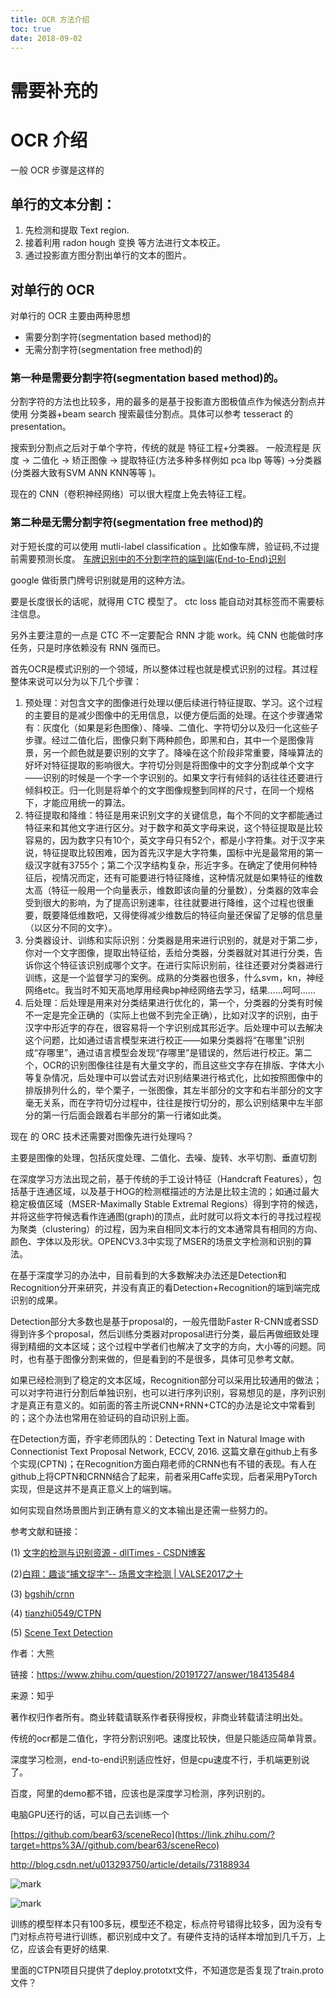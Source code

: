 ```yaml
---
title: OCR 方法介绍
toc: true
date: 2018-09-02
---
```

# 需要补充的

# OCR 介绍

一般 OCR 步骤是这样的

## 单行的文本分割：

1. 先检测和提取 Text region.
2. 接着利用 radon hough 变换 等方法进行文本校正。
3. 通过投影直方图分割出单行的文本的图片。

## 对单行的 OCR

对单行的 OCR 主要由两种思想

- 需要分割字符(segmentation based method)的
- 无需分割字符(segmentation free method)的

### 第一种是需要分割字符(segmentation based method)的。

分割字符的方法也比较多，用的最多的是基于投影直方图极值点作为候选分割点并使用 分类器+beam search 搜索最佳分割点。具体可以参考 tesseract 的 presentation。

搜索到分割点之后对于单个字符，传统的就是 特征工程+分类器。
一般流程是 灰度 -> 二值化 -> 矫正图像 -> 提取特征(方法多种多样例如 pca lbp 等等) ->分类器(分类器大致有SVM ANN KNN等等 )。

现在的 CNN（卷积神经网络）可以很大程度上免去特征工程。

### 第二种是无需分割字符(segmentation free method)的

对于短长度的可以使用 mutli-label classification 。比如像车牌，验证码,不过提前需要预测长度。
[车牌识别中的不分割字符的端到端(End-to-End)识别](https://link.zhihu.com/?target=http%3A//blog.csdn.net/relocy/article/details/52174198)

google 做街景门牌号识别就是用的这种方法。

要是长度很长的话呢，就得用 CTC 模型了。  ctc loss 能自动对其标签而不需要标注信息。

另外主要注意的一点是 CTC 不一定要配合 RNN 才能 work。纯 CNN 也能做时序任务，只是时序依赖没有 RNN 强而已。







首先OCR是模式识别的一个领域，所以整体过程也就是模式识别的过程。其过程整体来说可以分为以下几个步骤：

1. 预处理：对包含文字的图像进行处理以便后续进行特征提取、学习。这个过程的主要目的是减少图像中的无用信息，以便方便后面的处理。在这个步骤通常有：灰度化（如果是彩色图像）、降噪、二值化、字符切分以及归一化这些子步骤。经过二值化后，图像只剩下两种颜色，即黑和白，其中一个是图像背景，另一个颜色就是要识别的文字了。降噪在这个阶段非常重要，降噪算法的好坏对特征提取的影响很大。字符切分则是将图像中的文字分割成单个文字——识别的时候是一个字一个字识别的。如果文字行有倾斜的话往往还要进行倾斜校正。归一化则是将单个的文字图像规整到同样的尺寸，在同一个规格下，才能应用统一的算法。
2. 特征提取和降维：特征是用来识别文字的关键信息，每个不同的文字都能通过特征来和其他文字进行区分。对于数字和英文字母来说，这个特征提取是比较容易的，因为数字只有10个，英文字母只有52个，都是小字符集。对于汉字来说，特征提取比较困难，因为首先汉字是大字符集，国标中光是最常用的第一级汉字就有3755个；第二个汉字结构复杂，形近字多。在确定了使用何种特征后，视情况而定，还有可能要进行特征降维，这种情况就是如果特征的维数太高（特征一般用一个向量表示，维数即该向量的分量数），分类器的效率会受到很大的影响，为了提高识别速率，往往就要进行降维，这个过程也很重要，既要降低维数吧，又得使得减少维数后的特征向量还保留了足够的信息量（以区分不同的文字）。
3. 分类器设计、训练和实际识别：分类器是用来进行识别的，就是对于第二步，你对一个文字图像，提取出特征给，丢给分类器，分类器就对其进行分类，告诉你这个特征该识别成哪个文字。在进行实际识别前，往往还要对分类器进行训练，这是一个监督学习的案例。成熟的分类器也很多，什么svm，kn，神经网络etc。我当时不知天高地厚用经典bp神经网络去学习，结果……呵呵……
4. 后处理：后处理是用来对分类结果进行优化的，第一个，分类器的分类有时候不一定是完全正确的（实际上也做不到完全正确），比如对汉字的识别，由于汉字中形近字的存在，很容易将一个字识别成其形近字。后处理中可以去解决这个问题，比如通过语言模型来进行校正——如果分类器将“在哪里”识别成“存哪里”，通过语言模型会发现“存哪里”是错误的，然后进行校正。第二个，OCR的识别图像往往是有大量文字的，而且这些文字存在排版、字体大小等复杂情况，后处理中可以尝试去对识别结果进行格式化，比如按照图像中的排版排列什么的，举个栗子，一张图像，其左半部分的文字和右半部分的文字毫无关系，而在字符切分过程中，往往是按行切分的，那么识别结果中左半部分的第一行后面会跟着右半部分的第一行诸如此类。




现在 的 ORC 技术还需要对图像先进行处理吗？

主要是图像的处理，包括灰度处理、二值化、去噪、旋转、水平切割、垂直切割








在深度学习方法出现之前，基于传统的手工设计特征（Handcraft Features），包括基于连通区域，以及基于HOG的检测框描述的方法是比较主流的；如通过最大稳定极值区域（MSER-Maximally Stable Extremal Regions）得到字符的候选，并将这些字符候选看作连通图(graph)的顶点，此时就可以将文本行的寻找过程视为聚类（clustering）的过程，因为来自相同文本行的文本通常具有相同的方向、颜色、字体以及形状。OPENCV3.3中实现了MSER的场景文字检测和识别的算法。

在基于深度学习的办法中，目前看到的大多数解决办法还是Detection和Recognition分开来研究，并没有真正的看Detection+Recognition的端到端完成识别的成果。

Detection部分大多数也是基于proposal的，一般先借助Faster R-CNN或者SSD得到许多个proposal，然后训练分类器对proposal进行分类，最后再做细致处理得到精细的文本区域；这个过程中学者们也解决了文字的方向，大小等的问题。同时，也有基于图像分割来做的，但是看到的不是很多，具体可见参考文献。

如果已经检测到了稳定的文本区域，Recognition部分可以采用比较通用的做法；可以对字符进行分割后单独识别，也可以进行序列识别，容易想见的是，序列识别才是真正有意义的。如前面的答主所说CNN+RNN+CTC的办法是论文中常看到的；这个办法也常用在验证码的自动识别上面。

在Detection方面，乔宇老师团队的：Detecting Text in Natural Image with Connectionist Text Proposal Network, ECCV, 2016. 这篇文章在github上有多个实现(CPTN)；在Recognition方面白翔老师的CRNN也有不错的表现。有人在github上将CPTN和CRNN结合了起来，前者采用Caffe实现，后者采用PyTorch实现，但是这并不是真正意义上的端到端。

如何实现自然场景图片到正确有意义的文本输出是还需一些努力的。

参考文献和链接：

(1) [文字的检测与识别资源 - dllTimes - CSDN博客](https://link.zhihu.com/?target=http%3A//blog.csdn.net/u010183397/article/details/56497303)

(2)[白翔：趣谈“捕文捉字”-- 场景文字检测 | VALSE2017之十](https://zhuanlan.zhihu.com/p/29549641)

(3) [bgshih/crnn](https://link.zhihu.com/?target=https%3A//github.com/bgshih/crnn)

(4) [tianzhi0549/CTPN](https://link.zhihu.com/?target=https%3A//github.com/tianzhi0549/CTPN)

(5) [Scene Text Detection](https://link.zhihu.com/?target=https%3A//docs.opencv.org/3.0-beta/modules/text/doc/erfilter.html)






















作者：大熊

链接：https://www.zhihu.com/question/20191727/answer/184135484

来源：知乎

著作权归作者所有。商业转载请联系作者获得授权，非商业转载请注明出处。

传统的ocr都是二值化，字符分割识别吧。速度比较快，但是只能适应简单背景。

深度学习检测，end-to-end识别适应性好，但是cpu速度不行，手机端更别说了。

百度，阿里的demo都不错，应该也是深度学习检测，序列识别的。

电脑GPU还行的话，可以自己去训练一个

[https://github.com/bear63/sceneReco](https://link.zhihu.com/?target=https%3A//github.com/bear63/sceneReco)

http://blog.csdn.net/u013293750/article/details/73188934

![mark](http://pacdb2bfr.bkt.clouddn.com/blog/image/180902/E525AB0kJ0.png?imageslim)

![mark](http://pacdb2bfr.bkt.clouddn.com/blog/image/180902/5J9bH63deE.png?imageslim)


训练的模型样本只有100多玩，模型还不稳定，标点符号错得比较多，因为没有专门对标点符号进行训练，都识别成中文了。有硬件支持的话样本增加到几千万，上亿，应该会有更好的结果.

里面的CTPN项目只提供了deploy.prototxt文件，不知道您是否复现了train.proto文件？
